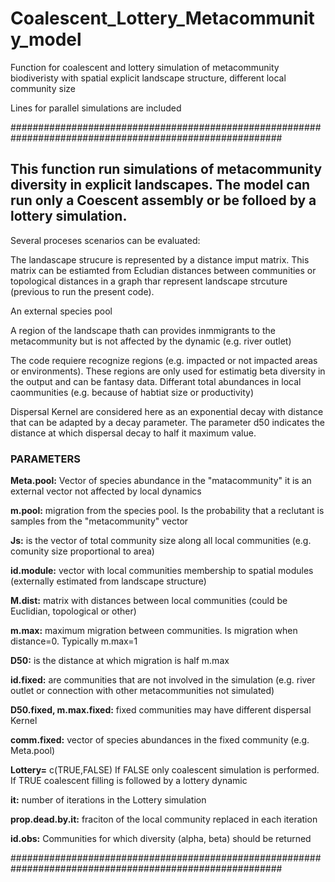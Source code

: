 # Coalescent_Lottery_Metacommunity_model
Function for coalescent and lottery simulation of metacommunity biodiveristy with spatial explicit landscape structure, 
different local community size

Lines for parallel simulations are included 

#########################################################################################################
## This  function run simulations of metacommunity diversity in explicit landscapes. The model can run only a Coescent assembly or be folloed by a lottery simulation. 
Several proceses scenarios can be evaluated:  

The landascape strucure is represented by a distance imput matrix. This matrix can be estiamted from Ecludian distances between communities or topological distances in a graph thar represent landscape strcuture (previous to run the present code).

An external species pool 

A region of the landscape thath can provides inmmigrants to the metacommunity but is not affected by the dynamic (e.g. river outlet)

The code requiere recognize regions (e.g. impacted or not impacted areas or environments). These regions are only used for estimatig beta diversity in the output and can be fantasy data.
Differant total abundances in local caommunities (e.g. because of habtiat size or productivity)

Dispersal Kernel are considered here as an exponential decay with distance that can be adapted by a decay parameter. The parameter d50 indicates the distance at which dispersal decay to half it maximum value.


### PARAMETERS 
 **Meta.pool:** Vector of species abundance in the "matacommunity" it is an external vector not affected by local dynamics
 
 **m.pool:** migration from the species pool. Is the probability that a reclutant is samples from the "metacommunity" vector
 
**Js:** is the vector of total community size along all local communities (e.g. comunity size proportional to area)
 
**id.module:** vector with local communities membership to spatial modules (externally estimated from landscape structure)
 
**M.dist:** matrix with distances between local communities (could be Euclidian, topological or other)
 
**m.max:** maximum migration between communities. Is migration when distance=0. Typically m.max=1 
 
**D50:** is the distance at which migration is half m.max
 
**id.fixed:** are communities that are not involved in the simulation (e.g. river outlet or connection with other metacommunities not simulated)
 
**D50.fixed, m.max.fixed:** fixed communities may have different dispersal Kernel
 
**comm.fixed:** vector of species abundances in the fixed community (e.g. Meta.pool)
 
**Lottery=** c(TRUE,FALSE) If FALSE only coalescent simulation is performed. If TRUE coalescent filling is followed by a lottery dynamic
 
**it:** number of iterations in the Lottery simulation
 
**prop.dead.by.it:** fraciton of the local community replaced in each iteration
 
**id.obs:** Communities for which diversity (alpha, beta) should be returned
 
#########################################################################################################
